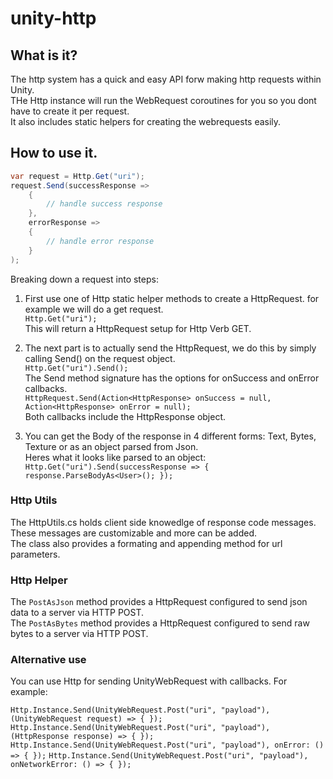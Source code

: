# unity-http

## What is it?
The http system has a quick and easy API forw making http requests within Unity.  
THe Http instance will run the WebRequest coroutines for you so you dont have to create it per request.  
It also includes static helpers for creating the webrequests easily.  
 
## How to use it.

```c#
var request = Http.Get("uri");
request.Send(successResponse => 
    {
        // handle success response
    },
    errorResponse => 
    {
        // handle error response
    }
);
```

Breaking down a request into steps:

1. First use one of Http static helper methods to create a HttpRequest. for example we will do a get request.  
`Http.Get("uri");`  
This will return a HttpRequest setup for Http Verb GET.  

2. The next part is to actually send the HttpRequest, we do this by simply calling Send() on the request object.  
`Http.Get("uri").Send();`  
The Send method signature has the options for onSuccess and onError callbacks.  
`HttpRequest.Send(Action<HttpResponse> onSuccess = null, Action<HttpResponse> onError = null);`  
Both callbacks include the HttpResponse object.  

3. You can get the Body of the response in 4 different forms: Text, Bytes, Texture or as an object parsed from Json.  
Heres what it looks like parsed to an object:  
`Http.Get("uri").Send(successResponse => { response.ParseBodyAs<User>(); });`  

### Http Utils
The HttpUtils.cs holds client side knowedlge of response code messages. These messages are customizable and more can be added.  
The class also provides a formating and appending method for url parameters.  

### Http Helper 
The `PostAsJson` method provides a HttpRequest configured to send json data to a server via HTTP POST.  
The `PostAsBytes` method provides a HttpRequest configured to send raw bytes to a server via HTTP POST.  

### Alternative use
You can use Http for sending UnityWebRequest with callbacks. For example:  

`Http.Instance.Send(UnityWebRequest.Post("uri", "payload"), (UnityWebRequest request) => { });`
`Http.Instance.Send(UnityWebRequest.Post("uri", "payload"), (HttpResponse response) => { });`
`Http.Instance.Send(UnityWebRequest.Post("uri", "payload"), onError: () => { });`
`Http.Instance.Send(UnityWebRequest.Post("uri", "payload"), onNetworkError: () => { });`
